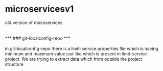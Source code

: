 # microservicesv1
old version of microservices<br><br><br>
*** ### git-localconfig-repo ***<br><br>
in git-localconfig-repo there is a limit-service.properties file which is having minimum and maximum value just like which is present in limit-service project. We 
are trying to extract data which from outside the project structure 
